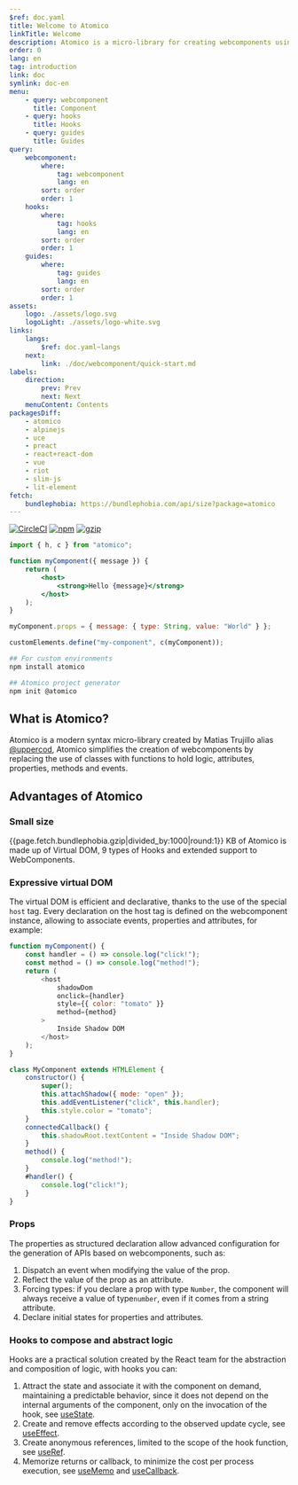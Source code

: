 ```yaml
---
$ref: doc.yaml
title: Welcome to Atomico
linkTitle: Welcome
description: Atomico is a micro-library for creating webcomponents using only functions and hooks
order: 0
lang: en
tag: introduction
link: doc
symlink: doc-en
menu:
    - query: webcomponent
      title: Component
    - query: hooks
      title: Hooks
    - query: guides
      title: Guides
query:
    webcomponent:
        where:
            tag: webcomponent
            lang: en
        sort: order
        order: 1
    hooks:
        where:
            tag: hooks
            lang: en
        sort: order
        order: 1
    guides:
        where:
            tag: guides
            lang: en
        sort: order
        order: 1
assets:
    logo: ./assets/logo.svg
    logoLight: ./assets/logo-white.svg
links:
    langs:
        $ref: doc.yaml~langs
    next:
        link: ./doc/webcomponent/quick-start.md
labels:
    direction:
        prev: Prev
        next: Next
    menuContent: Contents
packagesDiff:
    - atomico
    - alpinejs
    - uce
    - preact
    - react+react-dom
    - vue
    - riot
    - slim-js
    - lit-element
fetch:
    bundlephobia: https://bundlephobia.com/api/size?package=atomico
---
```


[![CircleCI](https://circleci.com/gh/atomicojs/atomico.svg?style=svg)](https://circleci.com/gh/atomicojs/atomico)
[![npm](https://badgen.net/npm/v/atomico)](http://npmjs.com/atomico)
[![gzip](https://badgen.net/bundlephobia/minzip/atomico)](https://bundlephobia.com/result?p=atomico)

<doc-tabs auto-height tabs="Syntax, 🚀 Installation">

```jsx
import { h, c } from "atomico";

function myComponent({ message }) {
    return (
        <host>
            <strong>Hello {message}</strong>
        </host>
    );
}

myComponent.props = { message: { type: String, value: "World" } };

customElements.define("my-component", c(myComponent));
```

```bash
## For custom environments
npm install atomico

## Atomico project generator
npm init @atomico
```

</doc-tabs>

## What is Atomico?

Atomico is a modern syntax micro-library created by Matias Trujillo alias [@uppercod](https://github.com/uppercod), Atomico simplifies the creation of webcomponents by replacing the use of classes with functions to hold logic, attributes, properties, methods and events.

## Advantages of Atomico

### Small size

{{page.fetch.bundlephobia.gzip|divided_by:1000|round:1}} KB of Atomico is made up of Virtual DOM, 9 types of Hooks and extended support to WebComponents.

<doc-bundlephobia packages="{{page.packagesDiff|json|escape}}"></doc-bundlephobia>

### Expressive virtual DOM

The virtual DOM is efficient and declarative, thanks to the use of the special `host` tag. Every declaration on the host tag is defined on the webcomponent instance, allowing to associate events, properties and attributes, for example:

<doc-tabs auto-height tabs="Con Atomico, Sin Atomico">

```js
function myComponent() {
    const handler = () => console.log("click!");
    const method = () => console.log("method!");
    return (
        <host
            shadowDom
            onclick={handler}
            style={{ color: "tomato" }}
            method={method}
        >
            Inside Shadow DOM
        </host>
    );
}
```

```js
class MyComponent extends HTMLElement {
    constructor() {
        super();
        this.attachShadow({ mode: "open" });
        this.addEventListener("click", this.handler);
        this.style.color = "tomato";
    }
    connectedCallback() {
        this.shadowRoot.textContent = "Inside Shadow DOM";
    }
    method() {
        console.log("method!");
    }
    #handler() {
        console.log("click!");
    }
}
```

</doc-tabs>

### Props

The properties as structured declaration allow advanced configuration for the generation of APIs based on webcomponents, such as:

1. Dispatch an event when modifying the value of the prop.
2. Reflect the value of the prop as an attribute.
3. Forcing types: if you declare a prop with type `Number`, the component will always receive a value of type`number`, even if it comes from a string attribute.
4. Declare initial states for properties and attributes.

### Hooks to compose and abstract logic

Hooks are a practical solution created by the React team for the abstraction and composition of logic, with hooks you can:

1. Attract the state and associate it with the component on demand, maintaining a predictable behavior, since it does not depend on the internal arguments of the component, only on the invocation of the hook, see [useState](#usestate).
2. Create and remove effects according to the observed update cycle, see [useEffect](#useeffect).
3. Create anonymous references, limited to the scope of the hook function, see [useRef](#useref).
4. Memorize returns or callback, to minimize the cost per process execution, see [useMemo](#useMemo) and [useCallback](#usecallback).
